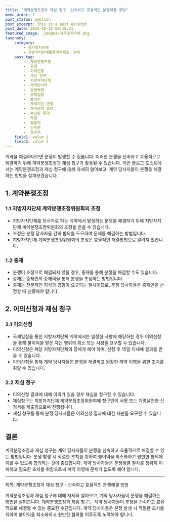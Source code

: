 ```yaml
---
title: "계약분쟁조정과 재심 청구  신속하고 효율적인 분쟁해결 방법"
menu_order: 1
post_status: publish
post_excerpt: This is a post excerpt
post_date: 2025-10-12 00:18:21
featured_image: _images/국가및지자체.png
taxonomy:
    category:
        - 국가및지자체
        - 지방자치단체물품계약제조ㆍ구매
    post_tag:
        -  계약분쟁조정
        -  중재
        -  이의신청
        -  재심 청구
        -  지방자치단체
        -  계약당사자
        -  분쟁해결
        -  국제입찰
        -  불이익
        -  계약기간 연장
        -  계약금액 조정
        -  부당한 특약
        -  약정
        -  효율적
        -  신속한
        -  효과적
    field1: value 1
    field2: value 2
---
```



계약을 체결하다보면 분쟁이 발생할 수 있습니다. 이러한 분쟁을 신속하고 효율적으로 해결하기 위해 계약분쟁조정과 재심 청구가 활용될 수 있습니다. 이번 블로그 포스트에서는 계약분쟁조정과 재심 청구에 대해 자세히 알아보고, 계약 당사자들이 분쟁을 해결하는 방법을 살펴보겠습니다.

## 1. 계약분쟁조정

### 1.1 지방자치단체 계약분쟁조정위원회의 조정

- 지방자치단체를 당사자로 하는 계약에서 발생하는 분쟁을 해결하기 위해 지방자치단체 계약분쟁조정위원회의 조정을 받을 수 있습니다.
- 조정은 분쟁 당사자들 간의 합의를 도모하여 문제를 해결하는 방법입니다.
- 지방자치단체 계약분쟁조정위원회의 조정은 효율적인 해결방법으로 알려져 있습니다.

### 1.2 중재

- 분쟁이 조정으로 해결되지 않을 경우, 중재를 통해 분쟁을 해결할 수도 있습니다.
- 중재는 중재인의 중재력을 통해 분쟁을 조정하는 방법입니다.
- 중재는 전문적인 지식과 경험이 요구되는 절차이므로, 분쟁 당사자들은 중재인을 선정할 때 신중해야 합니다.

## 2. 이의신청과 재심 청구

### 2.1 이의신청

- 국제입찰을 통한 지방자치단체 계약에서는 일정한 사항에 해당하는 경우 이의신청을 통해 불이익을 받은 자는 행위의 취소 또는 시정을 요구할 수 있습니다.
- 이의신청은 해당 지방자치단체의 장에게 해야 하며, 신청 후 15일 이내에 결과를 받을 수 있습니다.
- 이의신청을 통해 계약 당사자들은 분쟁을 해결하고 원활한 계약 이행을 위한 조치를 취할 수 있습니다.

### 2.2 재심 청구

- 이의신청 결과에 대해 이의가 있을 경우 재심을 청구할 수 있습니다.
- 재심청구는 지방자치단체 계약분쟁조정위원회에 청구인이 서명 또는 기명날인한 신청서를 제출함으로써 진행됩니다.
- 재심 청구를 통해 분쟁 당사자들은 이의신청 결과에 대한 재판을 요구할 수 있습니다.

## 결론

계약분쟁조정과 재심 청구는 계약 당사자들이 분쟁을 신속하고 효율적으로 해결할 수 있는 방법입니다. 분쟁 발생 시 적절한 조치를 취하여 불이익을 최소화하고 원만한 협의에 이를 수 있도록 합의하는 것이 중요합니다. 계약 당사자들은 분쟁해결 절차를 정확히 이해하고 필요한 조치를 취함으로써 계약 이행에 문제가 없도록 해야 합니다.

---

제목: 계약분쟁조정과 재심 청구 - 신속하고 효율적인 분쟁해결 방법

 계약분쟁조정과 재심 청구에 대해 자세히 알아보고, 계약 당사자들이 분쟁을 해결하는 방법을 살펴봅니다. 계약분쟁조정과 재심 청구는 계약 당사자들이 분쟁을 신속하고 효율적으로 해결할 수 있는 중요한 수단입니다. 계약 당사자들은 분쟁 발생 시 적절한 조치를 취하여 불이익을 최소화하고 원만한 협의를 이루도록 노력해야 합니다.
